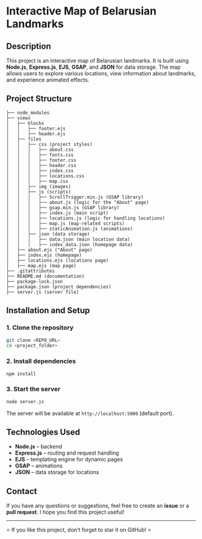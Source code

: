# Interactive Map of Belarusian Landmarks

## Description
This project is an interactive map of Belarusian landmarks. It is built using **Node.js**, **Express.js**, **EJS**, **GSAP**, and **JSON** for data storage. The map allows users to explore various locations, view information about landmarks, and experience animated effects.

## Project Structure
```
├── node_modules
├── views
│   ├── blocks
│   │   ├── footer.ejs
│   │   ├── header.ejs
│   ├── files
│   │   ├── css (project styles)
│   │   │   ├── about.css
│   │   │   ├── fonts.css
│   │   │   ├── footer.css
│   │   │   ├── header.css
│   │   │   ├── index.css
│   │   │   ├── locations.css
│   │   │   ├── map.css
│   │   ├── img (images)
│   │   ├── js (scripts)
│   │   │   ├── ScrollTrigger.min.js (GSAP library)
│   │   │   ├── about.js (logic for the "About" page)
│   │   │   ├── gsap.min.js (GSAP library)
│   │   │   ├── index.js (main script)
│   │   │   ├── locations.js (logic for handling locations)
│   │   │   ├── map.js (map-related scripts)
│   │   │   ├── staticAnimation.js (animations)
│   │   ├── json (data storage)
│   │   │   ├── data.json (main location data)
│   │   │   ├── index_data.json (homepage data)
│   ├── about.ejs ("About" page)
│   ├── index.ejs (homepage)
│   ├── locations.ejs (locations page)
│   ├── map.ejs (map page)
├── .gitattributes
├── README.md (documentation)
├── package-lock.json
├── package.json (project dependencies)
├── server.js (server file)
```

## Installation and Setup
### 1. Clone the repository
```sh
git clone <REPO_URL>
cd <project_folder>
```
### 2. Install dependencies
```sh
npm install
```
### 3. Start the server
```sh
node server.js
```
The server will be available at `http://localhost:5000` (default port).

## Technologies Used
- **Node.js** – backend
- **Express.js** – routing and request handling
- **EJS** – templating engine for dynamic pages
- **GSAP** – animations
- **JSON** – data storage for locations

## Contact
If you have any questions or suggestions, feel free to create an **issue** or a **pull request**. I hope you find this project useful!

---

⭐ If you like this project, don't forget to star it on GitHub! ⭐

